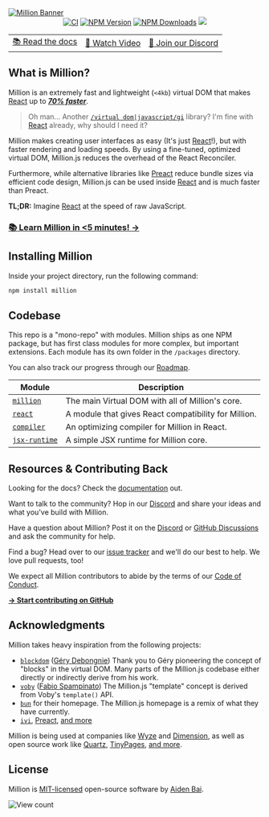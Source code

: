 <a href="https://millionjs.org">
  <img src="https://raw.githubusercontent.com/aidenybai/million/main/.github/assets/banner.png" alt="Million Banner" />
</a>

<div align="center">
  <a href="https://img.shields.io/github/actions/workflow/status/aidenybai/million/ci.yml?branch=main" target="_blank"><img src="https://img.shields.io/github/actions/workflow/status/aidenybai/million/ci.yml?branch=main&style=flat&colorA=000000&colorB=000000" alt="CI" /></a>
  <a href="https://www.npmjs.com/package/million" target="_blank"><img src="https://img.shields.io/npm/v/million?style=flat&colorA=000000&colorB=000000" alt="NPM Version" /></a>
    <a href="https://www.npmjs.com/package/million" target="_blank"><img src="https://img.shields.io/npm/dt/million.svg?style=flat&colorA=000000&colorB=000000" alt="NPM Downloads" /></a>
    <a href="https://www.npmjs.com/package/million" target="_blank">
  <a href="https://discord.gg/X9yFbcV2rF" target="_blank"><img src="https://img.shields.io/discord/938129049539186758?style=flat&colorA=000000&colorB=000000&label=discord&logo=discord&logoColor=ffffff" /></a>

<table>
    <tbody>
      <tr>
        <td>
          <a href="https://millionjs.org">📚 Read the docs</a>
        </td>
        <td>
          <a href="https://www.youtube.com/watch?v=KgnSM9NbV2s">🎦 Watch Video</a>
        </td>
        <td>
          <a href="https://discord.gg/X9yFbcV2rF">💬 Join our Discord</a>
        </td>
      </tr>
    </tbody>
  </table>
</div>

## What is Million?

Million is an extremely fast and lightweight (`<4kb`) virtual DOM that makes [React](https://reactjs.org) up to [_**70% faster**_](https://millionjs.org).

> Oh man... Another [`/virtual dom|javascript/gi`](https://regexr.com/6mr5f) library? I'm fine with [React](https://reactjs.org) already, why should I need it?

Million makes creating user interfaces as easy (It's just [React](https://reactjs.org)!), but with faster rendering and loading speeds. By using a fine-tuned, optimized virtual DOM, Million.js reduces the overhead of the React Reconciler.

Furthermore, while alternative libraries like [Preact](https://preactjs.com/) reduce bundle sizes via efficient code design, Million.js can be used inside [React](https://reactjs.org) and is much faster than Preact.

**TL;DR:** Imagine [React](https://preactjs.com/) at the speed of raw JavaScript.

### [**📚 Learn Million in <5 minutes! →**](https://millionjs.org)

## Installing Million

Inside your project directory, run the following command:

```sh
npm install million
```

## Codebase

This repo is a "mono-repo" with modules. Million ships as one NPM package, but has first class modules for more complex, but important extensions. Each module has its own folder in the `/packages` directory.

You can also track our progress through our [Roadmap](https://github.com/users/aidenybai/projects/5/views/1?layout=roadmap).

| Module                                                                              | Description                                          |
| ----------------------------------------------------------------------------------- | ---------------------------------------------------- |
| [`million`](https://github.com/aidenybai/million/tree/main/packages/million)         | The main Virtual DOM with all of Million's core.     |
| [`react`](https://github.com/aidenybai/million/tree/main/packages/react)             | A module that gives React compatibility for Million. |
| [`compiler`](https://github.com/aidenybai/million/tree/main/packages/compiler)       | An optimizing compiler for Million in React.         |
| [`jsx-runtime`](https://github.com/aidenybai/million/tree/main/packages/jsx-runtime) | A simple JSX runtime for Million core.               |

## Resources & Contributing Back

Looking for the docs? Check the [documentation](https://millionjs.org) out.

Want to talk to the community? Hop in our [Discord](https://discord.gg/X9yFbcV2rF) and share your ideas and what you've build with Million.

Have a question about Million? Post it on the [Discord](https://discord.gg/X9yFbcV2rF) or [GitHub Discussions](https://github.com/aidenybai/million/discussions) and ask the community for help.

Find a bug? Head over to our [issue tracker](https://github.com/aidenybai/million/issues) and we'll do our best to help. We love pull requests, too!

We expect all Million contributors to abide by the terms of our [Code of Conduct](https://github.com/aidenybai/million/blob/main/.github/CODE_OF_CONDUCT.md).

[**→ Start contributing on GitHub**](https://github.com/aidenybai/million/blob/main/.github/CONTRIBUTING.md)

## Acknowledgments

Million takes heavy inspiration from the following projects:

- [`blockdom`](https://github.com/ged-odoo/blockdom) ([Géry Debongnie](https://github.com/ged-odoo))
  Thank you to Géry pioneering the concept of "blocks" in the virtual DOM. Many parts of the Million.js codebase either directly or indirectly derive from his work.
- [`voby`](https://github.com/vobyjs/voby) ([Fabio Spampinato](https://github.com/fabiospampinato))
  The Million.js "template" concept is derived from Voby's `template()` API.
- [`bun`](https://bun.sh) for their homepage. The Million.js homepage is a remix of what they have currently.
- [`ivi`](https://github.com/localvoid/ivi), [Preact](https://github.com/preactjs/preact), [and more](https://krausest.github.io/js-framework-benchmark/2021/table_chrome_96.0.4664.45.html)

Million is being used at companies like [Wyze](https://wyze.com) and [Dimension](https://dimension.dev), as well as open source work like [Quartz](https://github.com/jackyzha0/quartz), [TinyPages](https://github.com/Borrus-sudo/tinypages), [and more](https://github.com/aidenybai/million/network/dependents).

## License

Million is [MIT-licensed](LICENSE) open-source software by [Aiden Bai](https://aidenybai.com).

![View count](https://hits-app.vercel.app/hits?url=https://github.com/aidenybai/million&bgRight=000&bgLeft=000)
